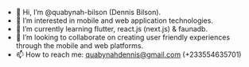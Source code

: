 - 👋 Hi, I’m @quabynah-bilson (Dennis Bilson).
- 👀 I’m interested in mobile and web application technologies.
- 🌱 I’m currently learning flutter, react.js (next.js) & faunadb.
- 💞️ I’m looking to collaborate on creating user friendly experiences through the mobile and web platforms.
- 📫 How to reach me: quabynahdennis@gmail.com (+233554635701)

<!---
quabynah-bilson/quabynah-bilson is a ✨ special ✨ repository because its `README.md` (this file) appears on your GitHub profile.
You can click the Preview link to take a look at your changes.
--->
